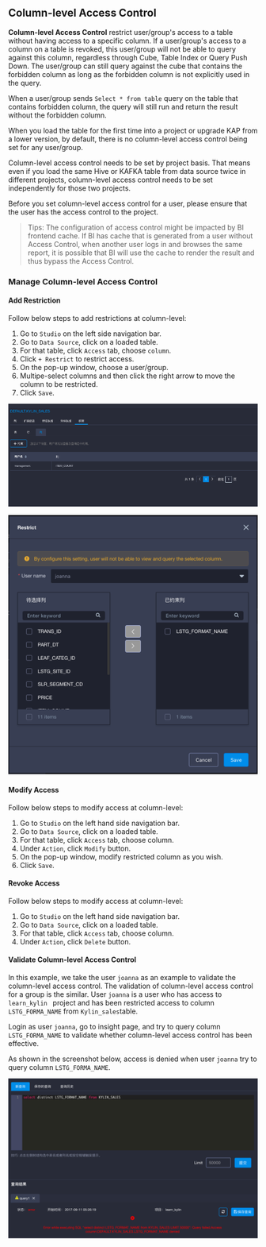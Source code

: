 ## Column-level Access Control

**Column-level Access Control** restrict user/group's access to a table without having access to a specific column. If a user/group's access to a column on a table is revoked, this user/group will not be able to query against this column, regardless through Cube, Table Index or Query Push Down. The user/group can still query against the cube that contains the forbidden column as long as the forbidden column is not explicitly used in the query. 

When a user/group sends `Select * from table` query on the table that contains forbidden column, the query will still run and return the result without the forbidden column. 

When you load the table for the first time into a project or upgrade KAP from a lower version, by default, there is no column-level access control being set for any user/group.

Column-level access control needs to be set by project basis. That means even if you load the same Hive or KAFKA table from data source twice in different projects, column-level access control needs to be set independently for those two projects. 

Before you set column-level access control for a user, please ensure that the user has the access control to the project.  

> Tips: The configuration of access control might be impacted by BI frontend cache. If BI has cache that is generated from a user without Access Control, when another user logs in and browses the same report, it is possible that BI will use the cache to render the result and thus bypass the Access Control.

### Manage Column-level Access Control

#### Add Restriction

Follow below steps to add restrictions at column-level:

1. Go to `Studio` on the left side navigation bar.
2. Go to `Data Source`, click on a loaded table.
3. For that table, click `Access` tab, choose `column`.
4. Click `+ Restrict` to restrict access. 
5. On the pop-up window, choose a user/group. 
6. Multipe-select columns and then click the right arrow to move the column to be restricted. 
7. Click `Save`.

![Column-level access control](images/column/1.png)

![Add restriction](images/column/2.png)

#### Modify Access

Follow below steps to modify access at column-level:

1. Go to `Studio` on the left hand side navigation bar.
2. Go to `Data Source`, click on a loaded table.
3. For that table, click `Access` tab, choose column.
4. Under `Action`, click `Modify` button. 
5. On the pop-up window, modify restricted column as you wish.
6. Click `Save`.

#### Revoke Access

Follow below steps to modify access at column-level:

1. Go to `Studio` on the left hand side navigation bar.
2. Go to `Data Source`, click on a loaded table.
3. For that table, click `Access` tab, choose column.
4. Under `Action`, click `Delete` button. 

#### Validate Column-level Access Control

In this example, we take the user `joanna` as an example to validate the column-level access control. The validation of column-level access control for a group is the similar. User `joanna` is a user who has access to `learn_kylin ` project and has been restricted access to column `LSTG_FORMA_NAME` from `Kylin_sales`table.

Login as user `joanna`, go to insight page, and try to query column `LSTG_FORMA_NAME` to validate whether column-level access control has been effective.

As shown in the screenshot below, access is denied when user `joanna` try to query column `LSTG_FORMA_NAME`.

![Validation](images/column/3.png)
